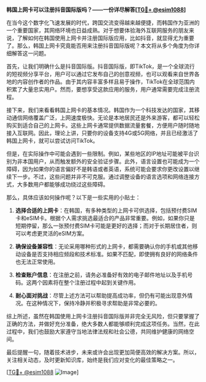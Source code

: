 **韩国上网卡可以注册抖音国际版吗？——一份详尽解答[[TG💪+ @esim1088](https://t.me/s/esim1088)]**

在当今这个数字化飞速发展的时代，跨国交流变得越来越便捷，而韩国作为亚洲的一个重要国家，其网络环境也日益成熟。对于想要体验海外互联网服务的朋友来说，了解如何在韩国使用上网卡并注册国际版应用，比如抖音，就显得尤为重要了。那么，韩国上网卡究竟能否用来注册抖音国际版呢？本文将从多个角度为你详细解答这一问题。

首先，让我们明确什么是抖音国际版。抖音国际版，即TikTok，是一个全球流行的短视频分享平台，用户可以通过它发布自己的创意视频，也可以观看来自世界各地的内容创作者的作品。由于其内容丰富多样且易于操作，TikTok在全球范围内积累了大量忠实用户。然而，要想享受这款应用的服务，用户通常需要完成注册流程。

接下来，我们来看看韩国上网卡的基本情况。韩国作为一个科技发达的国家，其移动通信网络覆盖广泛，上网速度极快。无论是本地居民还是外来游客，都可以轻松购买到适合自己的上网卡。这些上网卡通常提供数据流量套餐，方便用户随时随地接入互联网。因此，理论上讲，只要你的设备支持4G或5G网络，并且已经激活了韩国上网卡，就可以尝试访问TikTok。

但是，在实际操作中可能会遇到一些限制。例如，某些地区的IP地址可能被平台识别为非本国用户，从而触发额外的安全验证步骤。此外，语言设置也可能成为一个障碍，因为如果你的语言偏好不是韩语或者英语，系统可能会要求你更改设置以继续下一步。不过，这些问题并非不可克服。通过调整设备的语言选项和网络连接方式，大多数用户都能够成功绕过这些障碍。

那么，具体应该如何操作呢？以下是一些实用的小贴士：

1. **选择合适的上网卡**：在韩国，有多种类型的上网卡可供选择，包括预付费SIM卡和eSIM卡。根据个人需求挑选最适合的产品非常重要。例如，如果你只是短期停留，那么一张预付费SIM卡可能是更好的选择；而对于长期居住者，则可以考虑更灵活的eSIM方案。

2. **确保设备兼容性**：无论采用哪种形式的上网卡，都需要确认你的手机或其他移动设备是否支持相应频段和技术标准。如果不匹配，即使拥有良好的网络条件也无法正常使用。

3. **检查账户信息**：在注册之前，请务必准备好有效的电子邮件地址以及手机号码。这两个因素将在整个注册过程中起到关键作用。

4. **耐心面对挑战**：尽管上述方法可以帮助提高成功率，但仍有可能出现意外情况。在这种情况下，保持冷静并积极寻求帮助是非常必要的。

综上所述，虽然在韩国使用上网卡注册抖音国际版并非完全无风险，但只要掌握了正确的方法，并做好充分准备，绝大多数人都能够顺利完成这项任务。当然，在此过程中，我们也鼓励大家遵守当地法律法规和社会公德，共同维护健康的网络空间。

最后提醒一句，随着技术进步，未来或许会出现更加简便高效的解决方案。所以，关注相关动态，及时更新知识库，始终是我们应对变化的最佳策略之一。

[[TG💪+ @esim1088](https://t.me/s/esim1088) ![Image](https://i.postimg.cc/4NQfJmqS/Snipaste-2025-05-13-00-14-12.png)]